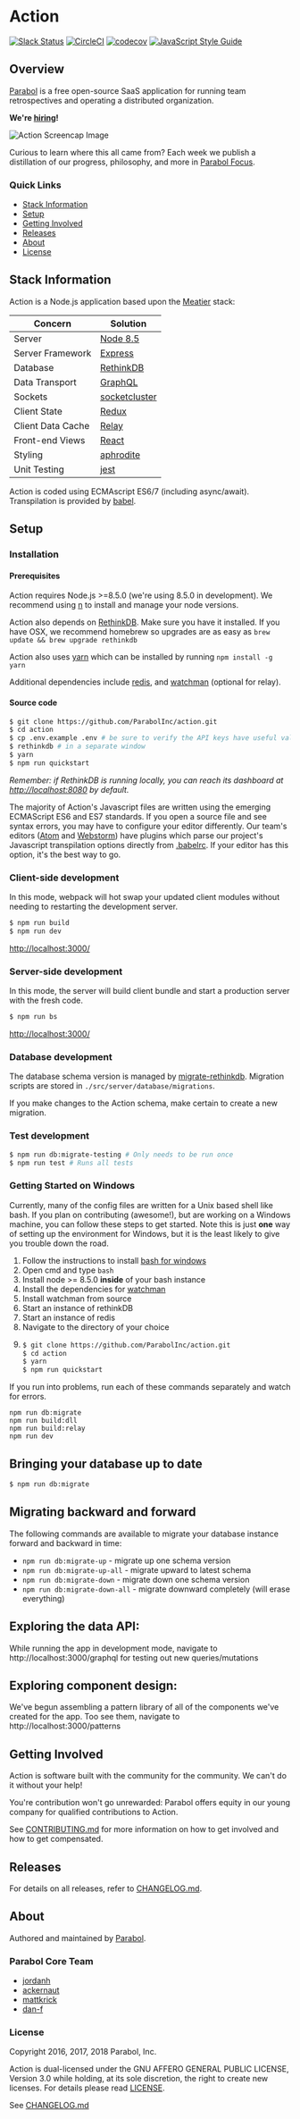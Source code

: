 # Action

[![Slack Status](http://slackin.parabol.co/badge.svg)](http://slackin.parabol.co/)
[![CircleCI](https://circleci.com/gh/ParabolInc/action.svg?style=svg)](https://circleci.com/gh/ParabolInc/action)
[![codecov](https://codecov.io/gh/ParabolInc/action/branch/master/graph/badge.svg)](https://codecov.io/gh/ParabolInc/action)
[![JavaScript Style Guide](https://img.shields.io/badge/code_style-standard-brightgreen.svg)](https://standardjs.com)

## Overview

[Parabol](https://www.parabol.co) is a free open-source SaaS application for
running team retrospectives and operating a distributed organization.

**We're [hiring](https://www.parabol.co/join)!**

![Action Screencap Image](./docs/images/20180718_Action_Snapshot.gif)

Curious to learn where this all came from? Each week we publish a distillation
of our progress, philosophy, and more in
[Parabol Focus](https://focus.parabol.co/).

### Quick Links

* [Stack Information](#stack-information)
* [Setup](#setup)
* [Getting Involved](#getting-involved)
* [Releases](#releases)
* [About](#about)
* [License](#license)

## Stack Information

Action is a Node.js application based upon the
[Meatier](https://github.com/mattkrick/meatier) stack:

| Concern            | Solution                                                |
|--------------------|---------------------------------------------------------|
| Server             | [Node 8.5](https://nodejs.org/)                         |
| Server Framework   | [Express](http://expressjs.com/)                        |
| Database           | [RethinkDB](https://www.rethinkdb.com/)                 |
| Data Transport     | [GraphQL](https://github.com/graphql/graphql-js)        |
| Sockets            | [socketcluster](http://socketcluster.io/)               |
| Client State       | [Redux](http://redux.js.org/)                           |
| Client Data Cache  | [Relay](https://facebook.github.io/relay/)              |
| Front-end Views    | [React](https://facebook.github.io/react/)              |
| Styling            | [aphrodite](https://github.com/khan/aphrodite)          |
| Unit Testing       | [jest](https://facebook.github.io/jest)                 |

Action is coded using ECMAscript ES6/7 (including async/await).
Transpilation is provided by [babel](https://github.com/babel/babel).

## Setup

### Installation

#### Prerequisites

Action requires Node.js >=8.5.0 (we're using 8.5.0 in development).
We recommend using [n](https://github.com/tj/n) to install and manage your
node versions.

Action also depends on [RethinkDB](https://rethinkdb.com/). Make sure
you have it installed. If you have OSX, we recommend homebrew so
upgrades are as easy as `brew update && brew upgrade rethinkdb`

Action also uses [yarn](https://yarnpkg.com/) which can be installed by running `npm install -g yarn`

Additional dependencies include [redis](https://redis.io/), and
[watchman](https://facebook.github.io/watchman/docs/install.html) (optional for relay).

#### Source code

```bash
$ git clone https://github.com/ParabolInc/action.git
$ cd action
$ cp .env.example .env # be sure to verify the API keys have useful values
$ rethinkdb # in a separate window
$ yarn
$ npm run quickstart
```
_Remember: if RethinkDB is running locally, you can reach its dashboard at
[http://localhost:8080](http://localhost:8080) by default._

The majority of Action's Javascript files are written using the emerging
ECMAScript ES6 and ES7 standards. If you open a source file and see
syntax errors, you may have to configure your editor differently.
Our team's editors ([Atom](https://atom.io/) and
[Webstorm](https://www.jetbrains.com/webstorm/)) have plugins which parse
our project's Javascript transpilation options directly from
[.babelrc](./.babelrc). If your editor has this option, it's the best way
to go.

### Client-side development

In this mode, webpack will hot swap your updated client modules without
needing to restarting the development server.

```bash
$ npm run build
$ npm run dev
```
[http://localhost:3000/](http://localhost:3000/)

### Server-side development

In this mode, the server will build client bundle and start a production
server with the fresh code.

```bash
$ npm run bs
```
[http://localhost:3000/](http://localhost:3000/)

### Database development

The database schema version is managed by
[migrate-rethinkdb](https://github.com/ParabolInc/migrate-rethinkdb).
Migration scripts are stored in `./src/server/database/migrations`.

If you make changes to the Action schema, make certain to create a new
migration.

### Test development

```bash
$ npm run db:migrate-testing # Only needs to be run once
$ npm run test # Runs all tests
```

### Getting Started on Windows
Currently, many of the config files are written for a Unix based shell like bash. If you plan on contributing (awesome!),
but are working on a Windows machine, you can follow these steps to get started. Note this is just __one__ way of setting
up the environment for Windows, but it is the least likely to give you trouble down the road.

1. Follow the instructions to install [bash for windows](https://msdn.microsoft.com/en-us/commandline/wsl/about)
2. Open cmd and type `bash`
3. Install node >= 8.5.0 __inside__ of your bash instance
4. Install the dependencies for [watchman](https://facebook.github.io/watchman/docs/install.html)
5. Install watchman from source
6. Start an instance of rethinkDB
7. Start an instance of redis
8. Navigate to the directory of your choice
9. ```bash
   $ git clone https://github.com/ParabolInc/action.git
   $ cd action
   $ yarn
   $ npm run quickstart
   ```

If you run into problems, run each of these commands separately and watch for errors.
 ```
 npm run db:migrate
 npm run build:dll
 npm run build:relay
 npm run dev
 ```

## Bringing your database up to date

```bash
$ npm run db:migrate
```

## Migrating backward and forward

The following commands are available to migrate your database instance
forward and backward in time:

   * `npm run db:migrate-up` - migrate up one schema version
   * `npm run db:migrate-up-all` - migrate upward to latest schema
   * `npm run db:migrate-down` - migrate down one schema version
   * `npm run db:migrate-down-all` - migrate downward completely (will erase everything)

## Exploring the data API:

While running the app in development mode, navigate to
http://localhost:3000/graphql for testing out new queries/mutations

## Exploring component design:

We've begun assembling a pattern library of all of the components we've created
for the app. Too see them, navigate to http://localhost:3000/patterns

## Getting Involved

Action is software built with the community for the community. We can't do
it without your help!

You're contribution won't go unrewarded: Parabol offers equity in our
young company for qualified contributions to Action.

See [CONTRIBUTING.md](./CONTRIBUTING.md) for more information on how to
get involved and how to get compensated.

## Releases

For details on all releases, refer to [CHANGELOG.md](./CHANGELOG.md).

## About

Authored and maintained by [Parabol](http://parabol.co).

### Parabol Core Team

* [jordanh](https://github.com/jordanh)
* [ackernaut](https://github.com/ackernaut)
* [mattkrick](https://github.com/mattkrick)
* [dan-f](https://github.com/dan-f)

### License

Copyright 2016, 2017, 2018 Parabol, Inc.

Action is dual-licensed under the GNU AFFERO GENERAL PUBLIC LICENSE,
Version 3.0 while holding, at its sole discretion, the right to create
new licenses. For details please read [LICENSE](LICENSE).

See [CHANGELOG.md](./CHANGELOG.md)
